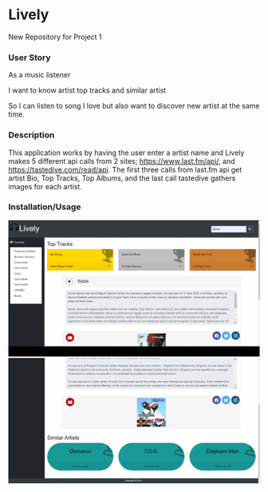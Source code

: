 # Lively
New Repository for Project 1

### User Story

As a music listener 

I want to know artist top tracks and similar artist

So I can listen to song I love but also want to discover new artist at the same time.

### Description 

This application works by having the user enter a artist name and Lively makes 5 different api calls from 2 sites; https://www.last.fm/api/, and https://tastedive.com/read/api. The first three calls from last.fm api get artist Bio, Top Tracks, Top Albums, and the last call tastedive gathers images for each artist.

### Installation/Usage



![alt test](assets/images/Lively.png)
![alt test](assets/images/Lively2.png)

